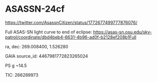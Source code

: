 # ASASSN-24cf

https://twitter.com/AsassnCitizen/status/1772677499777876076/

Full ASAS-SN light curve to end of eclipse:
https://asas-sn.osu.edu/sky-patrol/coordinate/dbd4beb4-6631-4b96-ad0f-b2128ef208b1Full 

ra, dec: 269.008400, 1.526280

GAIA source_id: 4467981772823265024

PS g ~14.5 

TIC: 266289973 
